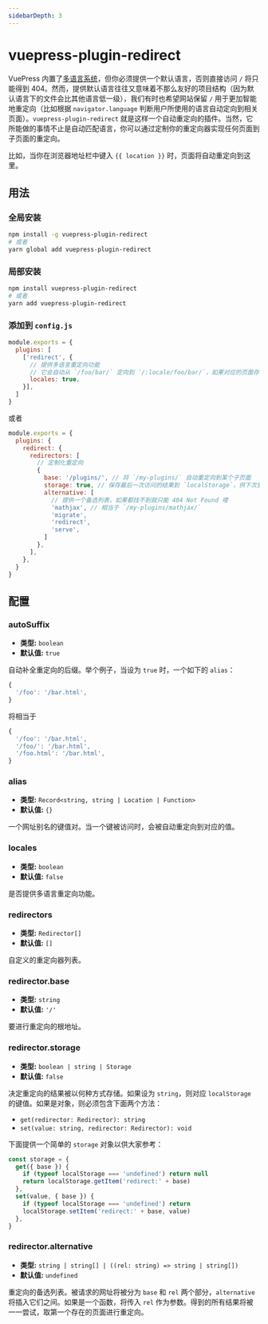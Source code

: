 ```yaml
---
sidebarDepth: 3
---
```


# vuepress-plugin-redirect <GitHubLink repo="vuepress/vuepress-plugin-redirect"/>

VuePress 内置了[多语言系统](https://v1.vuepress.vuejs.org/zh/guide/i18n.html)，但你必须提供一个默认语言，否则直接访问 `/` 将只能得到 404。然而，提供默认语言往往又意味着不那么友好的项目结构（因为默认语言下的文件会比其他语言低一级），我们有时也希望网站保留 `/` 用于更加智能地重定向（比如根据 `navigator.language` 判断用户所使用的语言自动定向到相关页面）。`vuepress-plugin-redirect` 就是这样一个自动重定向的插件。当然，它所能做的事情不止是自动匹配语言，你可以通过定制你的重定向器实现任何页面到子页面的重定向。

<ClientOnly>
  <p>比如，当你在浏览器地址栏中键入 <a :href="location"><code>{{ location }}</code></a> 时，页面将自动重定向到这里。</p>
</ClientOnly>

<script>
export default {
  data: () => ({
    location: '',
  }),
  mounted () {
    this.location = location
      .toString()
      .replace(this.$localePath, '/')
      .replace(/#.*/, '')
  },
}
</script>

## 用法

### 全局安装

```bash
npm install -g vuepress-plugin-redirect
# 或者
yarn global add vuepress-plugin-redirect
```

### 局部安装

```bash
npm install vuepress-plugin-redirect
# 或者
yarn add vuepress-plugin-redirect
```

### 添加到 `config.js`

```js
module.exports = {
  plugins: [
    ['redirect', {
      // 提供多语言重定向功能
      // 它会自动从 `/foo/bar/` 定向到 `/:locale/foo/bar/`，如果对应的页面存在
      locales: true,
    }],
  ]
}
```
或者
```js
module.exports = {
  plugins: {
    redirect: {
      redirectors: [
        // 定制化重定向
        {
          base: '/plugins/', // 将 `/my-plugins/` 自动重定向到某个子页面
          storage: true, // 保存最后一次访问的结果到 `localStorage`，供下次重定向使用
          alternative: [
            // 提供一个备选列表，如果都找不到就只能 404 Not Found 喽
            'mathjax', // 相当于 `/my-plugins/mathjax/`
            'migrate',
            'redirect',
            'serve',
          ]
        },
      ],
    },
  }
}
```

## 配置

### autoSuffix

- **类型:** `boolean`
- **默认值:** `true`

自动补全重定向的后缀。举个例子，当设为 `true` 时，一个如下的 `alias`：

```js
{
  '/foo': '/bar.html',
}
```

将相当于

```js
{
  '/foo': '/bar.html',
  '/foo/': '/bar.html',
  '/foo.html': '/bar.html',
}
```

### alias

- **类型:** `Record<string, string | Location | Function>`
- **默认值:** `{}`

一个网址别名的键值对。当一个键被访问时，会被自动重定向到对应的值。

### locales

- **类型:** `boolean`
- **默认值:** `false`

是否提供多语言重定向功能。

### redirectors

- **类型:** `Redirector[]`
- **默认值:** `[]`

自定义的重定向器列表。

### redirector.base

- **类型:** `string`
- **默认值:** `'/'`

要进行重定向的根地址。

### redirector.storage

- **类型:** `boolean | string | Storage`
- **默认值:** `false`

决定重定向的结果被以何种方式存储。如果设为 `string`，则对应 `localStorage` 的键值。如果是对象，则必须包含下面两个方法：

- `get(redirector: Redirector): string`
- `set(value: string, redirector: Redirector): void`

下面提供一个简单的 `storage` 对象以供大家参考：

```js
const storage = {
  get({ base }) {
    if (typeof localStorage === 'undefined') return null
    return localStorage.getItem('redirect:' + base)
  },
  set(value, { base }) {
    if (typeof localStorage === 'undefined') return
    localStorage.setItem('redirect:' + base, value)
  },
}
```

### redirector.alternative

- **类型:** `string | string[] | ((rel: string) => string | string[])`
- **默认值:** `undefined`

重定向的备选列表。被请求的网址将被分为 `base` 和 `rel` 两个部分，`alternative` 将插入它们之间。如果是一个函数，将传入 `rel` 作为参数。得到的所有结果将被一一尝试，取第一个存在的页面进行重定向。
